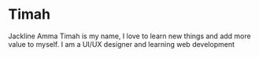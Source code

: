 # Timah
Jackline Amma Timah is my name, I love to learn new things and add more value to myself. I am a UI/UX designer and learning web development
